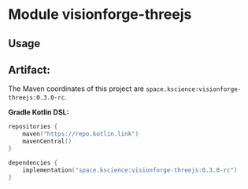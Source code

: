 # Module visionforge-threejs



## Usage

## Artifact:

The Maven coordinates of this project are `space.kscience:visionforge-threejs:0.3.0-rc`.

**Gradle Kotlin DSL:**
```kotlin
repositories {
    maven("https://repo.kotlin.link")
    mavenCentral()
}

dependencies {
    implementation("space.kscience:visionforge-threejs:0.3.0-rc")
}
```
